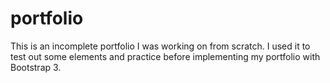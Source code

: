 # portfolio
This is an incomplete portfolio I was working on from scratch.  I used it to test out some elements and practice before implementing my portfolio with Bootstrap 3.
